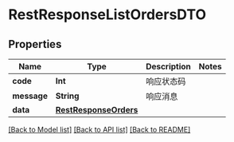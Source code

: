 # RestResponseListOrdersDTO

## Properties
Name | Type | Description | Notes
------------ | ------------- | ------------- | -------------
**code** | **Int** | 响应状态码 | 
**message** | **String** | 响应消息 | 
**data** | [**RestResponseOrders**](RestResponseOrders.md) |  | 

[[Back to Model list]](../README.md#documentation-for-models) [[Back to API list]](../README.md#documentation-for-api-endpoints) [[Back to README]](../README.md)


